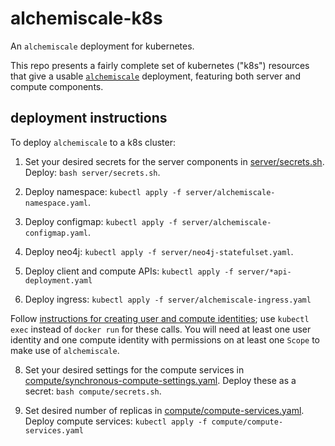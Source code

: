 # alchemiscale-k8s
An `alchemiscale` deployment for kubernetes.

This repo presents a fairly complete set of kubernetes ("k8s") resources that give a usable [`alchemiscale`](https://github.com/openforcefield/alchemiscale) deployment, featuring both server and compute components.

## deployment instructions

To deploy `alchemiscale` to a k8s cluster:

1. Set your desired secrets for the server components in [server/secrets.sh](server/secrets.sh).
   Deploy: `bash server/secrets.sh`.

2. Deploy namespace: `kubectl apply -f server/alchemiscale-namespace.yaml`.

3. Deploy configmap: `kubectl apply -f server/alchemiscale-configmap.yaml`.

4. Deploy neo4j: `kubectl apply -f server/neo4j-statefulset.yaml`.

5. Deploy client and compute APIs: `kubectl apply -f server/*api-deployment.yaml`

6. Deploy ingress: `kubectl apply -f server/alchemiscale-ingress.yaml`

Follow [instructions for creating user and compute identities](https://docs.alchemiscale.org/en/latest/operations.html#add-users); use `kubectl exec` instead of `docker run` for these calls.
You will need at least one user identity and one compute identity with permissions on at least one ``Scope`` to make use of ``alchemiscale``.

8. Set your desired settings for the compute services in [compute/synchronous-compute-settings.yaml](compute/synchronous-compute-settings.yaml).
   Deploy these as a secret: `bash compute/secrets.sh`.

9. Set desired number of replicas in [compute/compute-services.yaml](compute/compute-services.yaml).
   Deploy compute services: `kubectl apply -f compute/compute-services.yaml`
